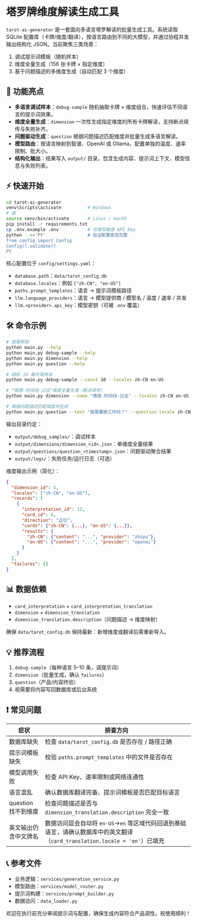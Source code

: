 # 塔罗牌维度解读生成工具

`tarot-ai-generator` 是一套面向多语言塔罗解读的批量生成工具。系统读取 SQLite 配置库（卡牌/维度/翻译），按语言路由到不同的大模型，并通过协程并发输出结构化 JSON。当前聚焦三类场景：

1. 调试提示词模板（随机样本）
2. 维度全量生成（156 张卡牌 × 指定维度）
3. 基于问题描述的多维度生成（自动匹配 3 个维度）

## 🎯 功能亮点

- **多语言调试样本**：`debug-sample` 随机抽取卡牌 × 维度组合，快速评估不同语言的提示词效果。
- **维度全量生成**：`dimension` 一次性生成指定维度的所有卡牌解读，支持断点续传与失败补齐。
- **问题驱动生成**：`question` 根据问题描述匹配维度并批量生成多语言解读。
- **模型路由**：按语言映射到智谱、OpenAI 或 Ollama，配置单独的温度、速率限制、批大小。
- **结构化输出**：结果写入 `output/` 目录，包含生成内容、提示词上下文、模型信息与失败列表。

## ⚡ 快速开始

```bash
cd tarot-ai-generator
venv\Scripts\activate          # Windows
# 或
source venv/bin/activate       # Linux / macOS
pip install -r requirements.txt
cp .env.example .env           # 仅填写敏感 API Key
python - <<'PY'                # 验证配置是否完整
from config import Config
Config().validate()
PY
```

核心配置位于 `config/settings.yaml`：

- `database.path`：`data/tarot_config.db`
- `database.locales`：例如 `["zh-CN", "en-US"]`
- `paths.prompt_templates`：语言 → 提示词模板路径
- `llm.language_providers`：语言 → 模型提供商 / 模型名 / 温度 / 速率 / 并发
- `llm.<provider>.api_key`：模型密钥（可被 `.env` 覆盖）

## 🛠️ 命令示例

```bash
# 查看帮助
python main.py --help
python main.py debug-sample --help
python main.py dimension --help
python main.py question --help

# 随机 10 条中英样本
python main.py debug-sample --count 10 --locales zh-CN en-US

# “情感-时间线-过去”维度全量生成（断点续传）
python main.py dimension --name "情感-时间线-过去" --locales zh-CN en-US

# 根据问题描述匹配维度并生成
python main.py question --text "我需要换工作吗？" --question-locale zh-CN --locales zh-CN en-US
```

输出目录约定：

- `output/debug_samples/`：调试样本
- `output/dimensions/dimension_<id>.json`：单维度全量结果
- `output/questions/question_<timestamp>.json`：问题驱动聚合结果
- `output/logs/`：失败任务/运行日志（可选）

维度输出示例（简化）：

```json
{
  "dimension_id": 5,
  "locales": ["zh-CN", "en-US"],
  "records": [
    {
      "interpretation_id": 12,
      "card_id": 6,
      "direction": "正位",
      "cards": {"zh-CN": {...}, "en-US": {...}},
      "results": {
        "zh-CN": {"content": "...", "provider": "zhipu"},
        "en-US": {"content": "...", "provider": "openai"}
      }
    }
  ],
  "failures": []
}
```

## 📊 数据依赖

- `card_interpretation` + `card_interpretation_translation`
- `dimension` + `dimension_translation`
- `dimension_translation.description`（问题描述 → 维度映射）

确保 `data/tarot_config.db` 保持最新：新增维度或翻译后需重新导入。

## 💡 推荐流程

1. `debug-sample`（每种语言 5–10 条，调提示词）
2. `dimension`（批量生成，确认 `failures`）
3. `question`（产品/内容终验）
4. 视需要将内容写回数据库或后台系统

## ❗ 常见问题

| 症状 | 排查方向 |
|------|----------|
| 数据库缺失 | 检查 `data/tarot_config.db` 是否存在 / 路径正确 |
| 提示词模板缺失 | 校验 `paths.prompt_templates` 中的文件是否存在 |
| 模型调用失败 | 检查 API Key、速率限制或网络连通性 |
| 语言混乱 | 确认数据库翻译完备、提示词模板是否匹配目标语言 |
| question 找不到维度 | 检查问题描述是否与 `dimension_translation.description` 完全一致 |
| 英文输出仍含中文牌名 | 数据访问层会自动将 `en-US`→`en` 等区域代码回退到基础语言，请确认数据库中的英文翻译（`card_translation.locale = 'en'`）已填充 |

## 📞 参考文件

- 业务逻辑：`services/generation_service.py`
- 模型路由：`services/model_router.py`
- 提示词构建：`services/prompt_builder.py`
- 数据访问：`data_loader.py`

欢迎在执行前充分审阅提示词与配置，确保生成内容符合产品调性。祝使用顺利！
